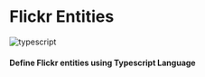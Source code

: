 # Flickr Entities

![typescript](https://emojis.slackmojis.com/emojis/images/1479745458/1383/typescript.png?1479745458)

#### Define Flickr entities using Typescript Language
